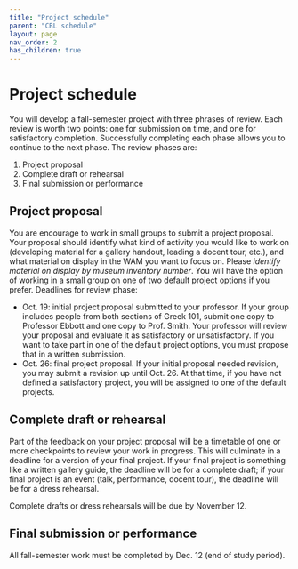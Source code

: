 ```yaml
---
title: "Project schedule"
parent: "CBL schedule"
layout: page
nav_order: 2
has_children: true
---
```



# Project schedule

You will develop a fall-semester project with three phrases of review. Each review is worth two points: one for submission on time, and one for satisfactory completion.  Successfully completing each phase allows you to continue to the next phase.  The review phases are:

1. Project proposal
2. Complete draft or rehearsal
3. Final submission or performance



## Project proposal

You are encourage to work in small groups to submit a project proposal.  Your proposal should identify what kind of activity you would like to work on (developing material for a gallery handout, leading a docent tour, etc.), and what material on display in the WAM you want to focus on.  Please *identify material on display by museum inventory number*.  You will have the option of working in a small group on one of two default project options if you prefer.  Deadlines for review phase:

- Oct. 19: initial project proposal submitted to your professor. If your group includes people from both sections of Greek 101, submit one copy to Professor Ebbott and one copy to Prof. Smith.  Your professor will review your proposal and evaluate it as satisfactory or unsatisfactory.  If you want to take part in one of the default project options, you must propose that in a written submission.
- Oct. 26: final project proposal.  If your initial proposal needed revision, you may submit a revision up until Oct. 26.  At that time, if you have not defined a satisfactory project, you will be assigned to one of the default projects.

## Complete draft or rehearsal

Part of the feedback on your project proposal will be a timetable of one or more checkpoints to review your work in progress.  This will culminate in a deadline for a version of your final project.  If your final project is something like a written gallery guide, the deadline will be for a complete draft; if your final project is an event (talk, performance, docent tour), the deadline will be for a dress rehearsal.

Complete drafts or dress rehearsals will be due by November 12.


## Final submission or performance

All fall-semester work must be completed by Dec. 12 (end of study period).

